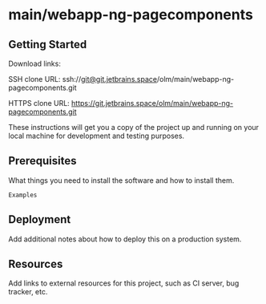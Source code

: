 # main/webapp-ng-pagecomponents



## Getting Started

Download links:

SSH clone URL: ssh://git@git.jetbrains.space/olm/main/webapp-ng-pagecomponents.git

HTTPS clone URL: https://git.jetbrains.space/olm/main/webapp-ng-pagecomponents.git



These instructions will get you a copy of the project up and running on your local machine for development and testing purposes.

## Prerequisites

What things you need to install the software and how to install them.

```
Examples
```

## Deployment

Add additional notes about how to deploy this on a production system.

## Resources

Add links to external resources for this project, such as CI server, bug tracker, etc.
